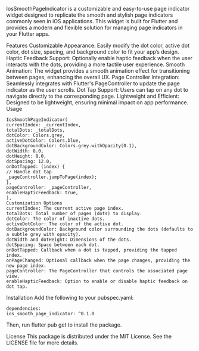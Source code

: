 IosSmoothPageIndicator is a customizable and easy-to-use page indicator widget designed to replicate the smooth and stylish page indicators commonly seen in iOS applications. This widget is built for Flutter and provides a modern and flexible solution for managing page indicators in your Flutter apps.

Features
Customizable Appearance: Easily modify the dot color, active dot color, dot size, spacing, and background color to fit your app’s design.
Haptic Feedback Support: Optionally enable haptic feedback when the user interacts with the dots, providing a more tactile user experience.
Smooth Animation: The widget provides a smooth animation effect for transitioning between pages, enhancing the overall UX.
Page Controller Integration: Seamlessly integrates with Flutter's PageController to update the page indicator as the user scrolls.
Dot Tap Support: Users can tap on any dot to navigate directly to the corresponding page.
Lightweight and Efficient: Designed to be lightweight, ensuring minimal impact on app performance.
Usage
````
IosSmoothPageIndicator(
currentIndex: _currentIndex,
totalDots: _totalDots,
dotColor: Colors.grey,
activeDotColor: Colors.blue,
dotBackgroundColor: Colors.grey.withOpacity(0.1),
dotWidth: 8.0,
dotHeight: 8.0,
dotSpacing: 12.0,
onDotTapped: (index) {
// Handle dot tap
_pageController.jumpToPage(index);
},
pageController: _pageController,
enableHapticFeedback: true,
),
Customization Options
currentIndex: The current active page index.
totalDots: Total number of pages (dots) to display.
dotColor: The color of inactive dots.
activeDotColor: The color of the active dot.
dotBackgroundColor: Background color surrounding the dots (defaults to a subtle grey with opacity).
dotWidth and dotHeight: Dimensions of the dots.
dotSpacing: Space between each dot.
onDotTapped: Callback when a dot is tapped, providing the tapped index.
onPageChanged: Optional callback when the page changes, providing the new page index.
pageController: The PageController that controls the associated page view.
enableHapticFeedback: Option to enable or disable haptic feedback on dot tap.
````
Installation
Add the following to your pubspec.yaml:

````
dependencies:
ios_smooth_page_indicator: ^0.1.0
````
Then, run flutter pub get to install the package.

License
This package is distributed under the MIT License. See the LICENSE file for more details.
